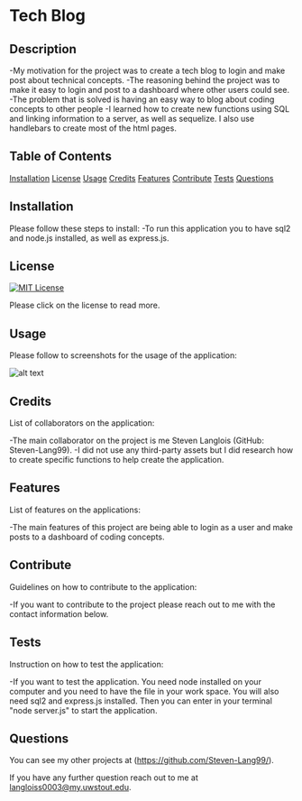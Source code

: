# Tech Blog


  ## Description
  -My motivation for the project was to create a tech blog to login and make post about technical concepts.
  -The reasoning behind the project was to make it easy to login and post to a dashboard where other users could see.
  -The problem that is solved is having an easy way to blog about coding concepts to other people
  -I learned how to create new functions using SQL and linking information to a server, as well as sequelize. I also use handlebars to create most of the html pages.

  ## Table of Contents

[Installation](#installation)
[License](#license)
[Usage](#usage)
[Credits](#credits)
[Features](#features)
[Contribute](#contribute)
[Tests](#tests)
[Questions](#questions)

## Installation
Please follow these steps to install:
-To run this application you to have sql2 and node.js installed, as well as express.js.

## License

[![MIT License](https://img.shields.io/badge/License-MIT--License-red)](https://choosealicense.com/licenses/mit/)

Please click on the license to read more.

## Usage
Please follow to screenshots for the usage of the application:

![alt text](assets/images/screenshot.png)

## Credits
List of collaborators on the application:

-The main collaborator on the project is me Steven Langlois (GitHub: Steven-Lang99).
-I did not use any third-party assets but I did research how to create specific functions to help create the application.

## Features
List of features on the applications:

-The main features of this project are being able to login as a user and make posts to a dashboard of coding concepts.

## Contribute
Guidelines on how to contribute to the application:

-If you want to contribute to the project please reach out to me with the contact information below.

## Tests
Instruction on how to test the application:

-If you want to test the application. You need node installed on your computer and you need to have the file in your work space. You will also need sql2 and express.js installed. Then you can enter in your terminal "node server.js" to start the application.

## Questions

You can see my other projects at (https://github.com/Steven-Lang99/).

If you have any further question reach out to me at langloiss0003@my.uwstout.edu.

